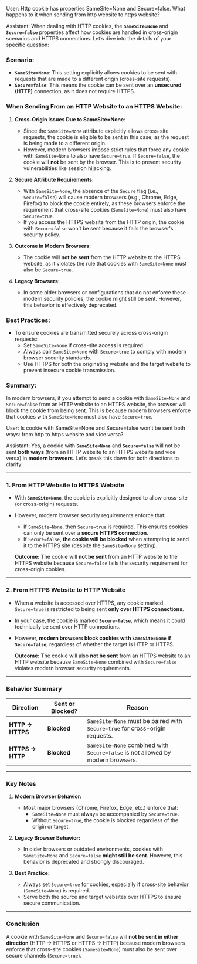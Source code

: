 User:
Http cookie has properties SameSite=None and Secure=false. What happens to it when sending from http website to https website?

Assistant:
When dealing with HTTP cookies, the **`SameSite=None`** and **`Secure=false`** properties affect how cookies are handled in cross-origin scenarios and HTTPS connections. Let’s dive into the details of your specific question:

### Scenario:
- **`SameSite=None`**: This setting explicitly allows cookies to be sent with requests that are made to a different origin (cross-site requests).
- **`Secure=false`**: This means the cookie can be sent over an **unsecured (HTTP)** connection, as it does not require HTTPS.

### When Sending From an HTTP Website to an HTTPS Website:
1. **Cross-Origin Issues Due to SameSite=None**:
    - Since the `SameSite=None` attribute explicitly allows cross-site requests, the cookie is eligible to be sent in this case, as the request is being made to a different origin.
    - However, modern browsers impose strict rules that force any cookie with `SameSite=None` to also have `Secure=true`. If `Secure=false`, the cookie will **not** be sent by the browser. This is to prevent security vulnerabilities like session hijacking.

2. **Secure Attribute Requirements**:
    - With `SameSite=None`, the absence of the `Secure` flag (i.e., `Secure=false`) will cause modern browsers (e.g., Chrome, Edge, Firefox) to block the cookie entirely, as these browsers enforce the requirement that cross-site cookies (`SameSite=None`) must also have `Secure=true`.
    - If you access the HTTPS website from the HTTP origin, the cookie with `Secure=false` won’t be sent because it fails the browser's security policy.

3. **Outcome in Modern Browsers**:
    - The cookie will **not be sent** from the HTTP website to the HTTPS website, as it violates the rule that cookies with `SameSite=None` must also be `Secure=true`.

4. **Legacy Browsers**:
    - In some older browsers or configurations that do not enforce these modern security policies, the cookie might still be sent. However, this behavior is effectively deprecated.

### Best Practices:
- To ensure cookies are transmitted securely across cross-origin requests:
    - Set `SameSite=None` if cross-site access is required.
    - Always pair `SameSite=None` with `Secure=true` to comply with modern browser security standards.
    - Use HTTPS for both the originating website and the target website to prevent insecure cookie transmission.

### Summary:
In modern browsers, if you attempt to send a cookie with `SameSite=None` and `Secure=false` from an HTTP website to an HTTPS website, the browser will block the cookie from being sent. This is because modern browsers enforce that cookies with `SameSite=None` must also have `Secure=true`.

User:
Is cookie with SameSite=None and Secure=false won't be sent both ways: from http to https website and vice versa?

Assistant:
Yes, a cookie with **`SameSite=None`** and **`Secure=false`** will not be sent **both ways** (from an HTTP website to an HTTPS website and vice versa) in **modern browsers**. Let’s break this down for both directions to clarify:

---

### **1. From HTTP Website to HTTPS Website**
- With **`SameSite=None`**, the cookie is explicitly designed to allow cross-site (or cross-origin) requests.
- However, modern browser security requirements enforce that:
    - If `SameSite=None`, then `Secure=true` is required. This ensures cookies can only be sent over a **secure HTTPS connection**.
    - If `Secure=false`, **the cookie will be blocked** when attempting to send it to the HTTPS site (despite the `SameSite=None` setting).

  **Outcome:** The cookie will **not be sent** from an HTTP website to the HTTPS website because `Secure=false` fails the security requirement for cross-origin cookies.

---

### **2. From HTTPS Website to HTTP Website**
- When a website is accessed over HTTPS, any cookie marked `Secure=true` is restricted to being sent **only over HTTPS connections**.
- In your case, the cookie is marked **`Secure=false`**, which means it could technically be sent over HTTP connections.
- However, **modern browsers block cookies with `SameSite=None` if `Secure=false`**, regardless of whether the target is HTTP or HTTPS.

  **Outcome:** The cookie will also **not be sent** from an HTTPS website to an HTTP website because `SameSite=None` combined with `Secure=false` violates modern browser security requirements.

---

### **Behavior Summary**
| Direction                        | Sent or Blocked?            | Reason                                                                                 |
|----------------------------------|-----------------------------|---------------------------------------------------------------------------------------|
| **HTTP → HTTPS**                 | **Blocked**                 | `SameSite=None` must be paired with `Secure=true` for cross-origin requests.          |
| **HTTPS → HTTP**                 | **Blocked**                 | `SameSite=None` combined with `Secure=false` is not allowed by modern browsers.       |

---

### **Key Notes**
1. **Modern Browser Behavior:**
    - Most major browsers (Chrome, Firefox, Edge, etc.) enforce that:
        - `SameSite=None` must always be accompanied by `Secure=true`.
        - Without `Secure=true`, the cookie is blocked regardless of the origin or target.

2. **Legacy Browser Behavior:**
    - In older browsers or outdated environments, cookies with `SameSite=None` and `Secure=false` **might still be sent**. However, this behavior is deprecated and strongly discouraged.

3. **Best Practice:**
    - Always set `Secure=true` for cookies, especially if cross-site behavior (`SameSite=None`) is required.
    - Serve both the source and target websites over HTTPS to ensure secure communication.

---

### **Conclusion**
A cookie with `SameSite=None` and `Secure=false` will **not be sent in either direction** (HTTP → HTTPS or HTTPS → HTTP) because modern browsers enforce that cross-site cookies (`SameSite=None`) must also be sent over secure channels (`Secure=true`).




